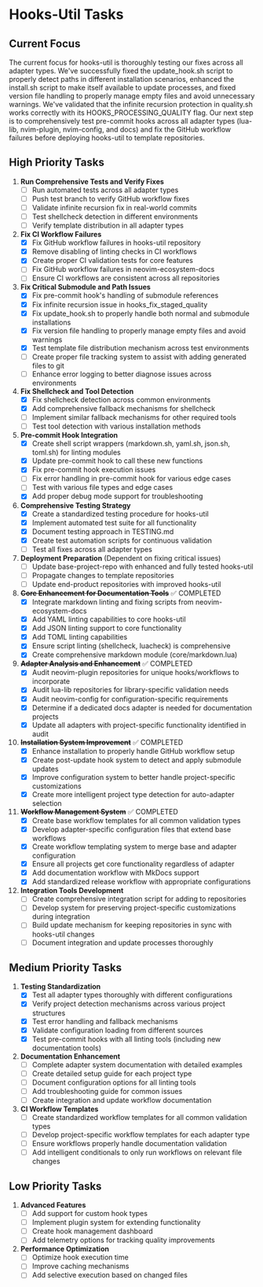 
# Hooks-Util Tasks

## Current Focus

The current focus for hooks-util is thoroughly testing our fixes across all adapter types. We've successfully fixed the update_hook.sh script to properly detect paths in different installation scenarios, enhanced the install.sh script to make itself available to update processes, and fixed version file handling to properly manage empty files and avoid unnecessary warnings. We've validated that the infinite recursion protection in quality.sh works correctly with its HOOKS_PROCESSING_QUALITY flag. Our next step is to comprehensively test pre-commit hooks across all adapter types (lua-lib, nvim-plugin, nvim-config, and docs) and fix the GitHub workflow failures before deploying hooks-util to template repositories.

## High Priority Tasks

1. **Run Comprehensive Tests and Verify Fixes**
   - [ ] Run automated tests across all adapter types
   - [ ] Push test branch to verify GitHub workflow fixes
   - [ ] Validate infinite recursion fix in real-world commits
   - [ ] Test shellcheck detection in different environments
   - [ ] Verify template distribution in all adapter types

1. **Fix CI Workflow Failures**
   - [x] Fix GitHub workflow failures in hooks-util repository
   - [x] Remove disabling of linting checks in CI workflows
   - [x] Create proper CI validation tests for core features
   - [ ] Fix GitHub workflow failures in neovim-ecosystem-docs
   - [ ] Ensure CI workflows are consistent across all repositories

1. **Fix Critical Submodule and Path Issues**
   - [x] Fix pre-commit hook's handling of submodule references
   - [x] Fix infinite recursion issue in hooks_fix_staged_quality
   - [x] Fix update_hook.sh to properly handle both normal and submodule installations
   - [x] Fix version file handling to properly manage empty files and avoid warnings
   - [x] Test template file distribution mechanism across test environments
   - [ ] Create proper file tracking system to assist with adding generated files to git
   - [ ] Enhance error logging to better diagnose issues across environments

1. **Fix Shellcheck and Tool Detection**
   - [x] Fix shellcheck detection across common environments
   - [x] Add comprehensive fallback mechanisms for shellcheck
   - [ ] Implement similar fallback mechanisms for other required tools
   - [ ] Test tool detection with various installation methods

1. **Pre-commit Hook Integration**
   - [x] Create shell script wrappers (markdown.sh, yaml.sh, json.sh, toml.sh) for linting modules
   - [x] Update pre-commit hook to call these new functions
   - [x] Fix pre-commit hook execution issues
   - [ ] Fix error handling in pre-commit hook for various edge cases
   - [ ] Test with various file types and edge cases
   - [x] Add proper debug mode support for troubleshooting

1. **Comprehensive Testing Strategy**
   - [x] Create a standardized testing procedure for hooks-util
   - [x] Implement automated test suite for all functionality
   - [x] Document testing approach in TESTING.md
   - [x] Create test automation scripts for continuous validation
   - [ ] Test all fixes across all adapter types

1. **Deployment Preparation** (Dependent on fixing critical issues)
   - [ ] Update base-project-repo with enhanced and fully tested hooks-util
   - [ ] Propagate changes to template repositories
   - [ ] Update end-product repositories with improved hooks-util

1. ~~**Core Enhancement for Documentation Tools**~~ ✅ COMPLETED
   - [x] Integrate markdown linting and fixing scripts from neovim-ecosystem-docs
   - [x] Add YAML linting capabilities to core hooks-util
   - [x] Add JSON linting support to core functionality
   - [x] Add TOML linting capabilities
   - [x] Ensure script linting (shellcheck, luacheck) is comprehensive
   - [x] Create comprehensive markdown module (core/markdown.lua)

1. ~~**Adapter Analysis and Enhancement**~~ ✅ COMPLETED
   - [x] Audit neovim-plugin repositories for unique hooks/workflows to incorporate
   - [x] Audit lua-lib repositories for library-specific validation needs
   - [x] Audit neovim-config for configuration-specific requirements
   - [x] Determine if a dedicated docs adapter is needed for documentation projects
   - [x] Update all adapters with project-specific functionality identified in audit

1. ~~**Installation System Improvement**~~ ✅ COMPLETED
   - [x] Enhance installation to properly handle GitHub workflow setup
   - [x] Create post-update hook system to detect and apply submodule updates
   - [x] Improve configuration system to better handle project-specific customizations
   - [x] Create more intelligent project type detection for auto-adapter selection

1. ~~**Workflow Management System**~~ ✅ COMPLETED
   - [x] Create base workflow templates for all common validation types
   - [x] Develop adapter-specific configuration files that extend base workflows
   - [x] Create workflow templating system to merge base and adapter configuration
   - [x] Ensure all projects get core functionality regardless of adapter
   - [x] Add documentation workflow with MkDocs support
   - [x] Add standardized release workflow with appropriate configurations

1. **Integration Tools Development**
   - [ ] Create comprehensive integration script for adding to repositories
   - [ ] Develop system for preserving project-specific customizations during integration
   - [ ] Build update mechanism for keeping repositories in sync with hooks-util changes
   - [ ] Document integration and update processes thoroughly

## Medium Priority Tasks

1. **Testing Standardization**
   - [x] Test all adapter types thoroughly with different configurations
   - [x] Verify project detection mechanisms across various project structures
   - [x] Test error handling and fallback mechanisms
   - [x] Validate configuration loading from different sources
   - [x] Test pre-commit hooks with all linting tools (including new documentation tools)

1. **Documentation Enhancement**
   - [ ] Complete adapter system documentation with detailed examples
   - [ ] Create detailed setup guide for each project type
   - [ ] Document configuration options for all linting tools
   - [ ] Add troubleshooting guide for common issues
   - [ ] Create integration and update workflow documentation

1. **CI Workflow Templates**
   - [ ] Create standardized workflow templates for all common validation types
   - [ ] Develop project-specific workflow templates for each adapter type
   - [ ] Ensure workflows properly handle documentation validation
   - [ ] Add intelligent conditionals to only run workflows on relevant file changes

## Low Priority Tasks

1. **Advanced Features**
   - [ ] Add support for custom hook types
   - [ ] Implement plugin system for extending functionality
   - [ ] Create hook management dashboard
   - [ ] Add telemetry options for tracking quality improvements

1. **Performance Optimization**
   - [ ] Optimize hook execution time
   - [ ] Improve caching mechanisms
   - [ ] Add selective execution based on changed files
